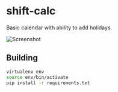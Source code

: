 shift-calc
==========

Basic calendar with ability to add holidays.

![Screenshot](https://raw.github.com/SCOTPAUL/shift-calc/master/screenshot.png)

## Building

```bash
virtualenv env
source env/bin/activate
pip install -r requirements.txt
```
